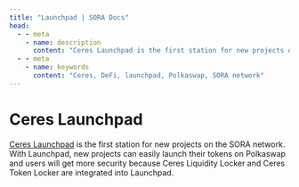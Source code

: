```yaml
---
title: "Launchpad | SORA Docs"
head:
  - - meta
    - name: description
      content: "Ceres Launchpad is the first station for new projects on the SORA network. "
  - - meta
    - name: keywords
      content: "Ceres, DeFi, launchpad, Polkaswap, SORA network"
---
```


# Ceres Launchpad

[Ceres Launchpad](https://dapps.cerestoken.io/launchpad) is the first station for new projects on the SORA network. 
With Launchpad, new projects can easily launch their tokens on Polkaswap and users will get more security because Ceres Liquidity Locker
and Ceres Token Locker are integrated into Launchpad.
